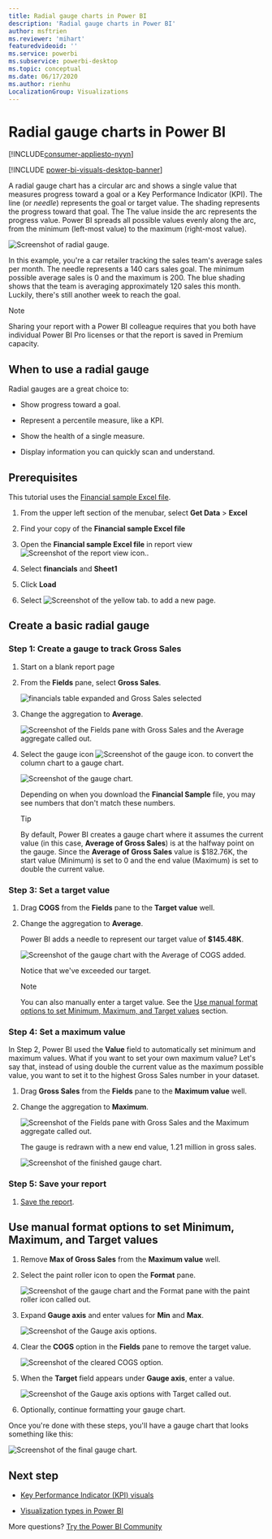 ```yaml
---
title: Radial gauge charts in Power BI  
description: 'Radial gauge charts in Power BI'
author: msftrien
ms.reviewer: 'mihart'
featuredvideoid: ''
ms.service: powerbi
ms.subservice: powerbi-desktop
ms.topic: conceptual
ms.date: 06/17/2020
ms.author: rienhu
LocalizationGroup: Visualizations
---
```

# Radial gauge charts in Power BI

[!INCLUDE[consumer-appliesto-nyyn](../includes/consumer-appliesto-nyyn.md)]

[!INCLUDE [power-bi-visuals-desktop-banner](../includes/power-bi-visuals-desktop-banner.md)]

A radial gauge chart has a circular arc and shows a single value that measures progress toward a goal or a Key Performance Indicator (KPI). The line (or *needle*) represents the goal or target value. The shading represents the progress toward that goal. The The value inside the arc represents the progress value. Power BI spreads all possible values evenly along the arc, from the minimum (left-most value) to the maximum (right-most value).

![Screenshot of radial gauge.](media/power-bi-visualization-radial-gauge-charts/gauge-m.png)

In this example, you're a car retailer tracking the sales team's average sales per month. The needle represents a 140 cars sales goal. The minimum possible average sales is 0 and the maximum is 200.  The blue shading shows that the team is averaging approximately 120 sales this month. Luckily, there's still another week to reach the goal.

> [!NOTE]
> Sharing your report with a Power BI colleague requires that you both have individual Power BI Pro licenses or that the report is saved in Premium capacity.

## When to use a radial gauge

Radial gauges are a great choice to:

* Show progress toward a goal.

* Represent a percentile measure, like a KPI.

* Show the health of a single measure.

* Display information you can quickly scan and understand.

## Prerequisites

This tutorial uses the [Financial sample Excel file](https://download.microsoft.com/download/9/6/D/96DDC2FF-2568-491D-AAFA-AFDD6F763AE3/Retail%20Analysis%20Sample%20PBIX.pbix).

1. From the upper left section of the menubar, select **Get Data** > **Excel**
   
2. Find your copy of the **Financial sample Excel file**

1. Open the **Financial sample Excel file** in report view ![Screenshot of the report view icon.](media/power-bi-visualization-kpi/power-bi-report-view.png).

1. Select **financials** and **Sheet1**

1. Click **Load**

1. Select ![Screenshot of the yellow tab.](media/power-bi-visualization-kpi/power-bi-yellow-tab.png) to add a new page.



## Create a basic radial gauge

### Step 1: Create a gauge to track Gross Sales

1. Start on a blank report page

1. From the **Fields** pane, select **Gross Sales**.

   ![financials table expanded and Gross Sales selected](media/power-bi-visualization-radial-gauge-charts/grosssalesvalue-new.png)

1. Change the aggregation to **Average**.

   ![Screenshot of the Fields pane with Gross Sales and the Average aggregate called out.](media/power-bi-visualization-radial-gauge-charts/changetoaverage-new.png)

1. Select the gauge icon ![Screenshot of the gauge icon.](media/power-bi-visualization-radial-gauge-charts/gaugeicon-new.png) to convert the column chart to a gauge chart.

    ![Screenshot of the gauge chart.](media/power-bi-visualization-radial-gauge-charts/gauge-no-target.png)

    Depending on when you download the **Financial Sample** file, you may see numbers that don't match these numbers.

    > [!TIP]
    > By default, Power BI creates a gauge chart where it assumes the current value (in this case, **Average of Gross Sales**) is at the halfway point on the gauge. Since the **Average of Gross Sales** value is $182.76K, the start value (Minimum) is set to 0 and the end value (Maximum) is set to double the current value.

### Step 3: Set a target value

1. Drag **COGS** from the **Fields** pane to the **Target value** well.

1. Change the aggregation to **Average**.

   Power BI adds a needle to represent our target value of **$145.48K**.

   ![Screenshot of the gauge chart with the Average of COGS added.](media/power-bi-visualization-radial-gauge-charts/gaugeinprogress-new.png)

    Notice that we've exceeded our target.

   > [!NOTE]
   > You can also manually enter a target value. See the [Use manual format options to set Minimum, Maximum, and Target values](#use-manual-format-options-to-set-minimum-maximum-and-target-values) section.

### Step 4: Set a maximum value

In Step 2, Power BI used the **Value** field to automatically set minimum and maximum values. What if you want to set your own maximum value? Let's say that, instead of using double the current value as the maximum possible value, you want to set it to the highest Gross Sales number in your dataset.

1. Drag **Gross Sales** from the **Fields** pane to the **Maximum value** well.

1. Change the aggregation to **Maximum**.

   ![Screenshot of the Fields pane with Gross Sales and the Maximum aggregate called out.](media/power-bi-visualization-radial-gauge-charts/setmaximum-new.png)

   The gauge is redrawn with a new end value, 1.21 million in gross sales.

   ![Screenshot of the finished gauge chart.](media/power-bi-visualization-radial-gauge-charts/power-bi-final-gauge.png)

### Step 5: Save your report

1. [Save the report](../create-reports/service-report-save.md).

## Use manual format options to set Minimum, Maximum, and Target values

1. Remove **Max of Gross Sales** from the **Maximum value** well.

1. Select the paint roller icon to open the **Format** pane.

   ![Screenshot of the gauge chart and the Format pane with the paint roller icon called out.](media/power-bi-visualization-radial-gauge-charts/power-bi-roller.png)

1. Expand **Gauge axis** and enter values for **Min** and **Max**.

    ![Screenshot of the Gauge axis options.](media/power-bi-visualization-radial-gauge-charts/power-bi-gauge-axis.png)

1. Clear the **COGS** option in the **Fields** pane to remove the target value.

    ![Screenshot of the cleared COGS option.](media/power-bi-visualization-radial-gauge-charts/pbi-remove-target.png)

1. When the **Target** field appears under **Gauge axis**, enter a value.

     ![Screenshot of the Gauge axis options with Target called out.](media/power-bi-visualization-radial-gauge-charts/power-bi-gauge-target.png)

1. Optionally, continue formatting your gauge chart.

Once you're done with these steps, you'll have a gauge chart that looks something like this:

![Screenshot of the final gauge chart.](media/power-bi-visualization-radial-gauge-charts/power-bi-final.png)

## Next step

* [Key Performance Indicator (KPI) visuals](power-bi-visualization-kpi.md)

* [Visualization types in Power BI](power-bi-visualization-types-for-reports-and-q-and-a.md)

More questions? [Try the Power BI Community](https://community.powerbi.com/)

